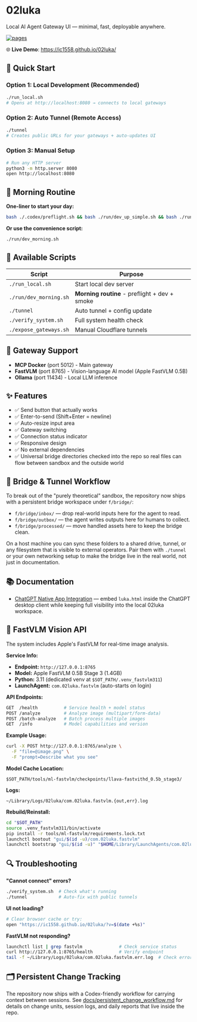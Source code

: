 # 02luka

Local AI Agent Gateway UI — minimal, fast, deployable anywhere.

[![pages](https://github.com/Ic1558/02luka/actions/workflows/pages.yml/badge.svg)](https://github.com/Ic1558/02luka/actions/workflows/pages.yml)

🌐 **Live Demo**: https://ic1558.github.io/02luka/

## 🚀 Quick Start

### Option 1: Local Development (Recommended)
```bash
./run_local.sh
# Opens at http://localhost:8080 → connects to local gateways
```

### Option 2: Auto Tunnel (Remote Access)
```bash
./tunnel
# Creates public URLs for your gateways + auto-updates UI
```

### Option 3: Manual Setup
```bash
# Run any HTTP server
python3 -m http.server 8080
open http://localhost:8080
```

## 🌅 Morning Routine

**One-liner to start your day:**
```bash
bash ./.codex/preflight.sh && bash ./run/dev_up_simple.sh && bash ./run/smoke_api_ui.sh
```

**Or use the convenience script:**
```bash
./run/dev_morning.sh
```

## 🔧 Available Scripts

| Script | Purpose |
|--------|---------|
| `./run_local.sh` | Start local dev server |
| `./run/dev_morning.sh` | **Morning routine** - preflight + dev + smoke |
| `./tunnel` | Auto tunnel + config update |
| `./verify_system.sh` | Full system health check |
| `./expose_gateways.sh` | Manual Cloudflare tunnels |

## 🎯 Gateway Support

- **MCP Docker** (port 5012) - Main gateway
- **FastVLM** (port 8765) - Vision-language AI model (Apple FastVLM 0.5B)
- **Ollama** (port 11434) - Local LLM inference

## ✨ Features

- ✅ Send button that actually works
- ✅ Enter-to-send (Shift+Enter = newline)
- ✅ Auto-resize input area
- ✅ Gateway switching
- ✅ Connection status indicator
- ✅ Responsive design
- ✅ No external dependencies
- ✅ Universal bridge directories checked into the repo so real files can flow between sandbox and
      the outside world

## 🌉 Bridge & Tunnel Workflow

To break out of the "purely theoretical" sandbox, the repository now ships with a persistent bridge
workspace under `f/bridge/`:

- `f/bridge/inbox/` — drop real-world inputs here for the agent to read.
- `f/bridge/outbox/` — the agent writes outputs here for humans to collect.
- `f/bridge/processed/` — move handled assets here to keep the bridge clean.

On a host machine you can sync these folders to a shared drive, tunnel, or any filesystem that is
visible to external operators. Pair them with `./tunnel` or your own networking setup to make the
bridge live in the real world, not just in documentation.

## 📚 Documentation

- [ChatGPT Native App Integration](docs/chatgpt_native_app.md) — embed `luka.html` inside the ChatGPT desktop client while keeping full visibility into the local 02luka workspace.

## 🤖 FastVLM Vision API

The system includes Apple's FastVLM for real-time image analysis.

**Service Info:**
- **Endpoint:** `http://127.0.0.1:8765`
- **Model:** Apple FastVLM 0.5B Stage 3 (1.4GB)
- **Python:** 3.11 (dedicated venv at `$SOT_PATH/.venv_fastvlm311`)
- **LaunchAgent:** `com.02luka.fastvlm` (auto-starts on login)

**API Endpoints:**
```bash
GET  /health          # Service health + model status
POST /analyze         # Analyze image (multipart/form-data)
POST /batch-analyze   # Batch process multiple images
GET  /info            # Model capabilities and version
```

**Example Usage:**
```bash
curl -X POST http://127.0.0.1:8765/analyze \
  -F "file=@image.png" \
  -F "prompt=Describe what you see"
```

**Model Cache Location:**
```
$SOT_PATH/tools/ml-fastvlm/checkpoints/llava-fastvithd_0.5b_stage3/
```

**Logs:**
```
~/Library/Logs/02luka/com.02luka.fastvlm.{out,err}.log
```

**Rebuild/Reinstall:**
```bash
cd "$SOT_PATH"
source .venv_fastvlm311/bin/activate
pip install -r tools/ml-fastvlm/requirements.lock.txt
launchctl bootout "gui/$(id -u)/com.02luka.fastvlm"
launchctl bootstrap "gui/$(id -u)" "$HOME/Library/LaunchAgents/com.02luka.fastvlm.plist"
```

## 🔍 Troubleshooting

**"Cannot connect" errors?**
```bash
./verify_system.sh  # Check what's running
./tunnel            # Auto-fix with public tunnels
```

**UI not loading?**
```bash
# Clear browser cache or try:
open "https://ic1558.github.io/02luka/?v=$(date +%s)"
```

**FastVLM not responding?**
```bash
launchctl list | grep fastvlm              # Check service status
curl http://127.0.0.1:8765/health          # Verify endpoint
tail -f ~/Library/Logs/02luka/com.02luka.fastvlm.err.log  # Check errors
```

## 🗂️ Persistent Change Tracking

The repository now ships with a Codex-friendly workflow for carrying context between sessions. See [docs/persistent_change_workflow.md](docs/persistent_change_workflow.md) for details on change units, session logs, and daily reports that live inside the repo.
